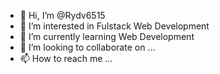 - 👋 Hi, I’m @Rydv6515
- 👀 I’m interested in Fulstack Web Development
- 🌱 I’m currently learning Web Development
- 💞️ I’m looking to collaborate on ...
- 📫 How to reach me ...

<!---
Rydv6515/Rydv6515 is a ✨ special ✨ repository because its `README.md` (this file) appears on your GitHub profile.
You can click the Preview link to take a look at your changes.
--->

